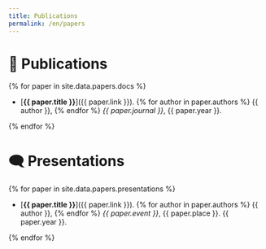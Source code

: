 ```yaml
---
title: Publications
permalink: /en/papers
---
```


# 📃 Publications

{% for paper in site.data.papers.docs %}

- [**{{ paper.title }}**]({{ paper.link }}).
{% for author in paper.authors %} {{ author }}, {% endfor %}
_{{ paper.journal }}_, {{ paper.year }}.

{% endfor %}

# 🗨️ Presentations

{% for paper in site.data.papers.presentations %}

- [**{{ paper.title }}**]({{ paper.link }}).
{% for author in paper.authors %} {{ author }}, {% endfor %}
_{{ paper.event }}_, {{ paper.place }}. {{ paper.year }}.

{% endfor %}
